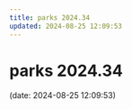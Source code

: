 ```yaml
---
title: parks 2024.34
updated: 2024-08-25 12:09:53
---
```


# parks 2024.34

(date: 2024-08-25 12:09:53)

